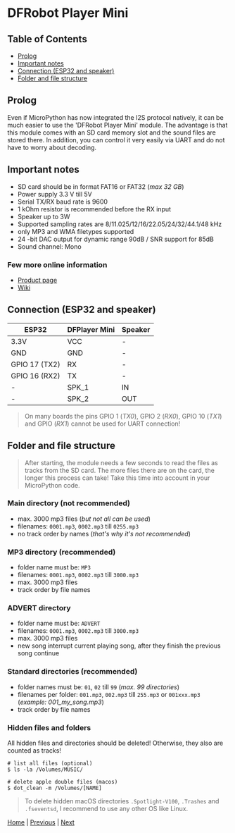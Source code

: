 # DFRobot Player Mini

## Table of Contents

- [Prolog](#prolog)
- [Important notes](#important-notes)
- [Connection (ESP32 and speaker)](#connection-esp32-and-speaker)
- [Folder and file structure](#folder-and-file-structure)

## Prolog

Even if MicroPython has now integrated the I2S protocol natively, it can be much easier to use the 'DFRobot Player Mini' module. The advantage is that this module comes with an SD card memory slot and the sound files are stored there. In addition, you can control it very easily via UART and do not have to worry about decoding.

## Important notes

- SD card should be in format FAT16 or FAT32 (_max 32 GB_)
- Power supply 3.3 V till 5V
- Serial TX/RX baud rate is 9600
- 1 kOhm resistor is recommended before the RX input
- Speaker up to 3W
- Supported sampling rates are 8/11.025/12/16/22.05/24/32/44.1/48 kHz
- only MP3 and WMA filetypes supported
- 24 -bit DAC output for dynamic range 90dB / SNR support for 85dB
- Sound channel: Mono

### Few more online information

- [Product page](https://www.dfrobot.com/product-1121.html)
- [Wiki](https://wiki.dfrobot.com/DFPlayer_Mini_SKU_DFR0299)

## Connection (ESP32 and speaker)

| ESP32         | DFPlayer Mini | Speaker |
|---------------|---------------|---------|
| 3.3V          | VCC           | -       |
| GND           | GND           | -       |
| GPIO 17 (TX2) | RX            | -       |
| GPIO 16 (RX2) | TX            | -       |
| -             | SPK_1         | IN      |
| -             | SPK_2         | OUT     |    

> On many boards the pins GPIO 1 (_TX0_), GPIO 2 (_RX0_), GPIO 10 (_TX1_) and GPIO (_RX1_) cannot be used for UART connection!

## Folder and file structure

> After starting, the module needs a few seconds to read the files as tracks from the SD card. The more files there are on the card, the longer this process can take! Take this time into account in your MicroPython code.

### Main directory (not recommended)

- max. 3000 mp3 files (_but not all can be used_)
- filenames: `0001.mp3`, `0002.mp3` till `0255.mp3`
- no track order by names (_that's why it's not recommended_)

### MP3 directory (recommended)

- folder name must be: `MP3`
- filenames: `0001.mp3`, `0002.mp3` till `3000.mp3`
- max. 3000 mp3 files
- track order by file names

### ADVERT directory

- folder name must be: `ADVERT`
- filenames: `0001.mp3`, `0002.mp3` till `3000.mp3`
- max. 3000 mp3 files
- new song interrupt current playing song, after they finish the previous song continue

### Standard directories (recommended)

- folder names must be: `01`, `02` till `99` (_max. 99 directories_)
- filenames per folder: `001.mp3`, `002.mp3` till `255.mp3` or `001xxx.mp3` (_example: 001_my_song.mp3_)
- track order by file names

### Hidden files and folders

All hidden files and directories should be deleted! Otherwise, they also are counted as tracks!

```shell
# list all files (optional)
$ ls -la /Volumes/MUSIC/

# delete apple double files (macos)
$ dot_clean -m /Volumes/[NAME]
```

> To delete hidden macOS directories `.Spotlight-V100`, `.Trashes` and `.fseventsd`, I recommend to use any other OS like Linux.

[Home](https://github.com/Lupin3000/ESP) | [Previous](./007_sound_tutorials.md) | [Next](./008_motor_tutorials.md)
